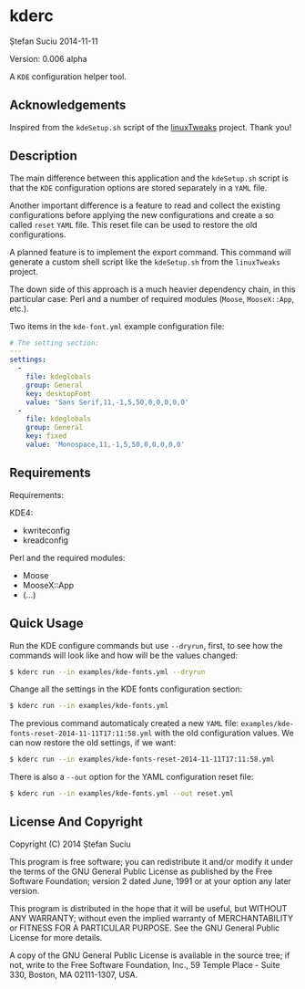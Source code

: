 kderc
=====
Ștefan Suciu
2014-11-11

Version: 0.006 alpha

A `KDE` configuration helper tool.


Acknowledgements
----------------

Inspired from the `kdeSetup.sh` script of the
[linuxTweaks](https://github.com/ryanpcmcquen/linuxTweaks) project.
Thank you!


Description
-----------

The main difference between this application and the `kdeSetup.sh`
script is that the `KDE` configuration options are stored separately
in a `YAML` file.

Another important difference is a feature to read and collect the
existing configurations before applying the new configurations and
create a so called `reset` `YAML` file.  This reset file can be used to
restore the old configurations.

A planned feature is to implement the export command.  This command
will generate a custom shell script like the `kdeSetup.sh` from the
`linuxTweaks` project.

The down side of this approach is a much heavier dependency chain, in
this particular case: Perl and a number of required modules (`Moose`,
`MooseX::App`, etc.).

Two items in the `kde-font.yml` example configuration file:


```yml
# The setting section:
---
settings:
  -
    file: kdeglobals
    group: General
    key: desktopFont
    value: 'Sans Serif,11,-1,5,50,0,0,0,0,0'
  -
    file: kdeglobals
    group: General
    key: fixed
    value: 'Monospace,11,-1,5,50,0,0,0,0,0'
```


Requirements
------------

Requirements:

KDE4:
- kwriteconfig
- kreadconfig

Perl and the required modules:
- Moose
- MooseX::App
- (...)


Quick Usage
-----------

Run the KDE configure commands but use `--dryrun`, first, to see how
the commands will look like and how will be the values changed:

```sh
$ kderc run --in examples/kde-fonts.yml --dryrun
```

Change all the settings in the KDE fonts configuration section:

```sh
$ kderc run --in examples/kde-fonts.yml
```

The previous command automaticaly created a new `YAML` file:
`examples/kde-fonts-reset-2014-11-11T17:11:58.yml` with the old
configuration values.  We can now restore the old settings, if we
want:

```sh
$ kderc run --in examples/kde-fonts-reset-2014-11-11T17:11:58.yml
```

There is also a `--out` option for the YAML configuration reset file:

```sh
$ kderc run --in examples/kde-fonts.yml --out reset.yml
```

License And Copyright
---------------------

Copyright (C) 2014 Ștefan Suciu

This program is free software; you can redistribute it and/or modify
it under the terms of the GNU General Public License as published by
the Free Software Foundation; version 2 dated June, 1991 or at your option
any later version.

This program is distributed in the hope that it will be useful,
but WITHOUT ANY WARRANTY; without even the implied warranty of
MERCHANTABILITY or FITNESS FOR A PARTICULAR PURPOSE.  See the
GNU General Public License for more details.

A copy of the GNU General Public License is available in the source tree;
if not, write to the Free Software Foundation, Inc.,
59 Temple Place - Suite 330, Boston, MA 02111-1307, USA.
